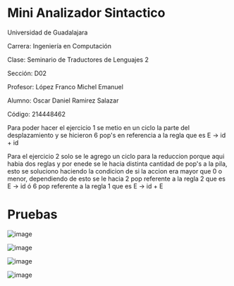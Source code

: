 # Mini Analizador Sintactico

Universidad de Guadalajara 

Carrera: Ingeniería en Computación

Clase: Seminario de Traductores de Lenguajes 2

Sección: D02 

Profesor: López Franco Michel Emanuel

Alumno: Oscar Daniel Ramirez Salazar 

Código: 214448462 

Para poder hacer el ejercicio 1 se metio en un ciclo la parte del desplazamiento y se hicieron 6 pop's en referencia a la regla
que es E -> id + id

Para el ejercicio 2 solo se le agrego un ciclo para la reduccion porque aqui habia dos reglas y por enede se le hacia distinta
cantidad de pop's a la pila, esto se soluciono haciendo la condicion de si la accion era mayor que 0 o menor, dependiendo de esto
se le hacia 2 pop referente a la regla 2 que es E -> id ó 6 pop referente a la regla 1 que es E -> id + E

# Pruebas
![image](https://user-images.githubusercontent.com/73807285/132572993-50f5cd89-1e96-4dd5-b2ed-d94ed5b937d4.png)

![image](https://user-images.githubusercontent.com/73807285/132573086-d54ed1c3-4a96-4495-a128-a6e8d1e81579.png)

![image](https://user-images.githubusercontent.com/73807285/132573165-d2372ce0-7189-45c4-99c7-c36ccba5df25.png)

![image](https://user-images.githubusercontent.com/73807285/132573329-82d237d3-0839-40b9-be59-8ebc3eefa38a.png)






